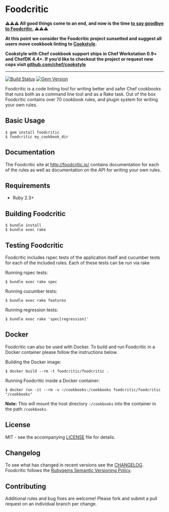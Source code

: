 # Foodcritic


**⚠️⚠️⚠️ All good things come to an end, and now is the time [to say goodbye to Foodcritic.](https://blog.chef.io/goodbye-foodcritic/) ⚠️⚠️⚠️**

**At this point we consider the Foodcritic project sunsetted and suggest all users move cookbook linting to [Cookstyle](https://github.com/chef/cookstyle/).**

**Cookstyle with Chef cookbook support ships in Chef Workstation 0.9+ and ChefDK 4.4+. If you’d like to checkout the project or request new cops visit [github.com/chef/cookstyle](https://github.com/chef/cookstyle/)**

<hr/>

[![Build Status](https://travis-ci.org/Foodcritic/foodcritic.svg?branch=master)](https://travis-ci.org/Foodcritic/foodcritic) [![Gem Version](https://badge.fury.io/rb/foodcritic.svg)](http://badge.fury.io/rb/foodcritic)

Foodcritic is a code linting tool for writing better and safer Chef cookbooks that runs both as a command line tool and as a Rake task. Out of the box Foodcritic contains over 70 cookbook rules, and plugin system for writing your own rules.

## Basic Usage

```shell
$ gem install foodcritic
$ foodcritic my_cookbook_dir
```

## Documentation

The Foodcritic site at <http://foodcritic.io/> contains documentation for each of the rules as well as documentation on the API for writing your own rules.

## Requirements

- Ruby 2.3+

## Building Foodcritic

```
$ bundle install
$ bundle exec rake
```

## Testing Foodcritic

Foodcritic includes rspec tests of the application itself and cucumber tests for each of the included rules. Each of these tests can be run via rake

Running rspec tests:

```
$ bundle exec rake spec
```

Running cucumber tests:

```
$ bundle exec rake features
```

Running regression tests:

```
$ bundle exec rake 'spec[regression]'
```

## Docker

Foodcritic can also be used with Docker. To build and run Foodcritic in a Docker container please follow the instructions below.

Building the Docker image:

```shell
$ docker build --rm -t foodcritic/foodcritic .
```

Running Foodcritic inside a Docker container:

```shell
$ docker run -it --rm -v ~/cookbooks:/cookbooks foodcritic/foodcritic "/cookbooks"
```

**Note:** This will mount the host directory `~/cookbooks` into the container in the path `/cookbooks`.

## License

MIT - see the accompanying [LICENSE](https://github.com/Foodcritic/foodcritic/blob/master/LICENSE) file for details.

## Changelog

To see what has changed in recent versions see the [CHANGELOG](https://github.com/Foodcritic/foodcritic/blob/master/CHANGELOG.md). Foodcritic follows the [Rubygems Semantic Versioning Policy](http://guides.rubygems.org/patterns/#semantic-versioning).

## Contributing

Additional rules and bug fixes are welcome! Please fork and submit a pull request on an individual branch per change.

